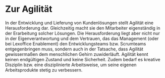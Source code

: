 # Zur Agilität

In der Entwicklung und Lieferung von Kundenlösungen stellt Agilität  eine Herausforderung dar. Gleichzeitig macht sie den Mitarbeiter eigenständig in der Erarbeitung  solcher Lösungen. Die Herausforderung liegt aber nicht nur in der Eigenverantwortung und dem Vertrauen, das das Management (oder bei Lexoffice Enablement) den Entwicklungsteams bzw. Scrumteams entgegenbringen muss, sondern auch in der Tatsache, dass Agilität gewissermaßen dem menschlichen Gehirn zuwiderläuft. Agilität kennt keinen endgültigen Zustand und keine Sicherheit. Zudem bedarf es  kreative Disziplin bzw. eine disziplinierte Arbeitsweise, um seine eigenen Arbeitsprodukte stetig zu verbessern.
